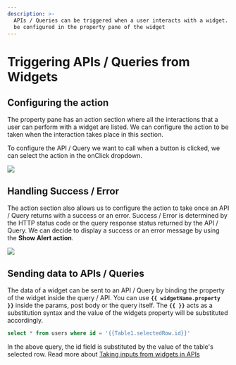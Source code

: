 ```yaml
---
description: >-
  APIs / Queries can be triggered when a user interacts with a widget. This can
  be configured in the property pane of the widget
---
```


# Triggering APIs / Queries from Widgets

## Configuring the action

The property pane has an action section where all the interactions that a user can perform with a widget are listed. We can configure the action to be taken when the interaction takes place in this section.

To configure the API / Query we want to call when a button is clicked, we can select the action in the onClick dropdown.

![](../../.gitbook/assets/button-action.gif)

## Handling Success / Error

The action section also allows us to configure the action to take once an API  / Query returns with a success or an error. Success / Error is determined by the HTTP status code or the query response status returned by the API  / Query. We can decide to display a success or an error message by using the **Show Alert action**.

![](../../.gitbook/assets/success.gif)

## Sending data to APIs / Queries

The data of a widget can be sent to an API / Query by binding the property of the widget inside the query / API. You can use **`{{ widgetName.property }}`** inside the params, post body or the query itself. The **`{{ }}`** acts as a substitution syntax and the value of the widgets property will be substituted accordingly.

```sql
select * from users where id = '{{Table1.selectedRow.id}}'
```

In the above query, the id field is substituted by the value of the table's selected row. Read more about [Taking inputs from widgets in APIs](../apis/taking-inputs-from-widgets.md)

